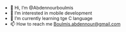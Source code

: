 - 👋 Hi, I’m @Abdennourboulmis
- 👀 I’m interested in mobile development 
- 🌱 I’m currently learning tge C language 
- 📫 How to reach me Boulmis.abdennour@gmail.com 

<!---
Abdennourboulmis/Abdennourboulmis is a ✨ special ✨ repository because its `README.md` (this file) appears on your GitHub profile.
You can click the Preview link to take a look at your changes.
--->
